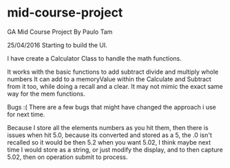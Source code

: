 # mid-course-project
GA Mid Course Project 
By Paulo Tam

25/04/2016
Starting to build the UI.

I have create a Calculator Class to handle the math functions.

It works with the basic functions to add subtract divide and multiply whole numbers
It can add to a memoryValue within the Calculate and Subtract from it too, while
doing a recall and a clear. It may not mimic the exact same way for the mem functions.

Bugs :(
There are a few bugs that might have changed the approach i use for next time.

Because I store all the elements numbers as you hit them, then there is issues
when hit 5.0, because its converted and stored as a 5, the .0 isn't recalled
so it would be then 5.2 when you want 5.02, I think maybe next time I would store
as a string, or just modify the display, and to then capture 5.02, then on operation
submit to process.
